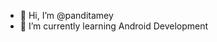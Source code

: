 - 👋 Hi, I’m @panditamey
- 🌱 I’m currently learning Android Development


<!---
panditamey/panditamey is a ✨ special ✨ repository because its `README.md` (this file) appears on your GitHub profile.
You can click the Preview link to take a look at your changes.
--->
